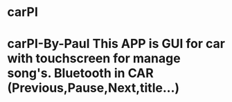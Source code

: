 # carPI
# carPI-By-Paul This APP is GUI for car with touchscreen for manage song's. Bluetooth in CAR (Previous,Pause,Next,title...)
